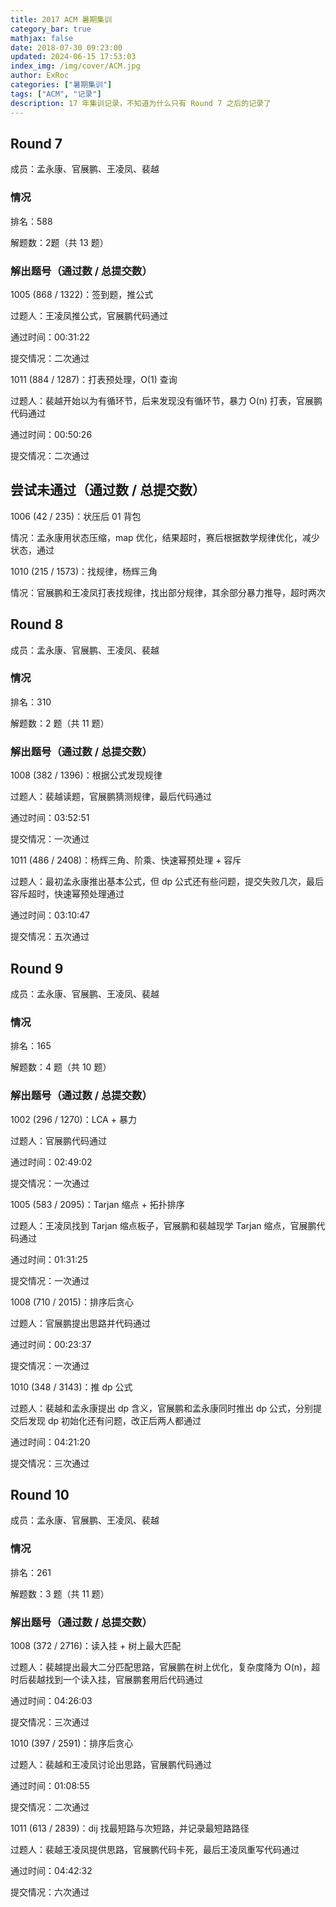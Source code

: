 ```yaml
---
title: 2017 ACM 暑期集训
category_bar: true
mathjax: false
date: 2018-07-30 09:23:00
updated: 2024-06-15 17:53:03
index_img: /img/cover/ACM.jpg
author: ExRoc
categories: ["暑期集训"]
tags: ["ACM", "记录"]
description: 17 年集训记录，不知道为什么只有 Round 7 之后的记录了
---
```


## Round 7

成员：孟永康、官展鹏、王凌凤、裴越

### 情况

排名：588

解题数：2题（共 13 题）

### 解出题号（通过数 / 总提交数）

1005 (868 / 1322)：签到题，推公式

过题人：王凌凤推公式，官展鹏代码通过

通过时间：00:31:22

提交情况：二次通过

1011 (884 / 1287)：打表预处理，O(1) 查询

过题人：裴越开始以为有循环节，后来发现没有循环节，暴力 O(n) 打表，官展鹏代码通过

通过时间：00:50:26

提交情况：二次通过

## 尝试未通过（通过数 / 总提交数）
1006 (42 / 235)：状压后 01 背包

情况：孟永康用状态压缩，map 优化，结果超时，赛后根据数学规律优化，减少状态，通过

1010 (215 / 1573)：找规律，杨辉三角

情况：官展鹏和王凌凤打表找规律，找出部分规律，其余部分暴力推导，超时两次

## Round 8

成员：孟永康、官展鹏、王凌凤、裴越

### 情况

排名：310

解题数：2 题（共 11 题）

### 解出题号（通过数 / 总提交数）

1008 (382 / 1396)：根据公式发现规律

过题人：裴越读题，官展鹏猜测规律，最后代码通过

通过时间：03:52:51

提交情况：一次通过

1011 (486 / 2408)：杨辉三角、阶乘、快速幂预处理 + 容斥

过题人：最初孟永康推出基本公式，但 dp 公式还有些问题，提交失败几次，最后容斥超时，快速幂预处理通过

通过时间：03:10:47

提交情况：五次通过

## Round 9

成员：孟永康、官展鹏、王凌凤、裴越

### 情况

排名：165

解题数：4 题（共 10 题）

### 解出题号（通过数 / 总提交数）

1002 (296 / 1270)：LCA + 暴力

过题人：官展鹏代码通过

通过时间：02:49:02

提交情况：一次通过

1005 (583 / 2095)：Tarjan 缩点 + 拓扑排序

过题人：王凌凤找到 Tarjan 缩点板子，官展鹏和裴越现学 Tarjan 缩点，官展鹏代码通过

通过时间：01:31:25

提交情况：一次通过

1008 (710 / 2015)：排序后贪心

过题人：官展鹏提出思路并代码通过

通过时间：00:23:37

提交情况：一次通过

1010 (348 / 3143)：推 dp 公式

过题人：裴越和孟永康提出 dp 含义，官展鹏和孟永康同时推出 dp 公式，分别提交后发现 dp 初始化还有问题，改正后两人都通过

通过时间：04:21:20

提交情况：三次通过

## Round 10

成员：孟永康、官展鹏、王凌凤、裴越

### 情况

排名：261

解题数：3 题（共 11 题）

### 解出题号（通过数 / 总提交数）

1008 (372 / 2716)：读入挂 + 树上最大匹配

过题人：裴越提出最大二分匹配思路，官展鹏在树上优化，复杂度降为 O(n)，超时后裴越找到一个读入挂，官展鹏套用后代码通过

通过时间：04:26:03

提交情况：三次通过

1010 (397 / 2591)：排序后贪心

过题人：裴越和王凌凤讨论出思路，官展鹏代码通过

通过时间：01:08:55

提交情况：二次通过

1011 (613 / 2839)：dij 找最短路与次短路，并记录最短路路径

过题人：裴越王凌凤提供思路，官展鹏代码卡死，最后王凌凤重写代码通过

通过时间：04:42:32

提交情况：六次通过